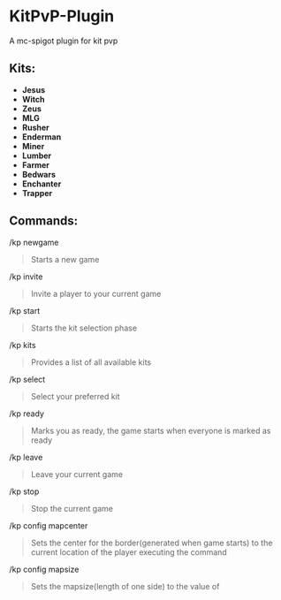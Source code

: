# KitPvP-Plugin
A mc-spigot plugin for kit pvp

## Kits:  
* **Jesus**  
* **Witch**
* **Zeus**
* **MLG**
* **Rusher**
* **Enderman**
* **Miner**
* **Lumber**
* **Farmer**
* **Bedwars**
* **Enchanter**
* **Trapper**

## Commands:
/kp newgame 
> Starts a new game  

/kp invite <player>  
> Invite a player to your current game  

/kp start  
> Starts the kit selection phase  

/kp kits  
> Provides a list of all available kits  

/kp select <kit>  
> Select your preferred kit  

/kp ready  
> Marks you as ready, the game starts when everyone is marked as ready  

/kp leave  
> Leave your current game  

/kp stop  
> Stop the current game  

/kp config mapcenter  
> Sets the center for the border(generated when game starts) to the current location of the player executing the command  

/kp config mapsize <int>  
> Sets the mapsize(length of one side) to the value of <int>
